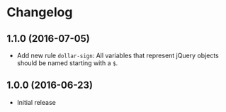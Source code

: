 # Changelog

## 1.1.0 (2016-07-05)
* Add new rule `dollar-sign`: All variables that represent jQuery objects should be named starting with a `$`.

## 1.0.0 (2016-06-23)
* Initial release
